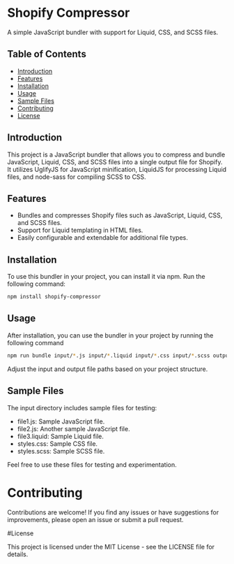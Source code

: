  # Shopify Compressor

A simple JavaScript bundler with support for Liquid, CSS, and SCSS files.

## Table of Contents

- [Introduction](#introduction)
- [Features](#features)
- [Installation](#installation)
- [Usage](#usage)
- [Sample Files](#sample-files)
- [Contributing](#contributing)
- [License](#license)

## Introduction

This project is a JavaScript bundler that allows you to compress and bundle JavaScript, Liquid, CSS, and SCSS files into a single output file for Shopify. It utilizes UglifyJS for JavaScript minification, LiquidJS for processing Liquid files, and node-sass for compiling SCSS to CSS.

## Features

- Bundles and compresses Shopify files such as  JavaScript, Liquid, CSS, and SCSS files.
- Support for Liquid templating in HTML files.
- Easily configurable and extendable for additional file types.

## Installation

To use this bundler in your project, you can install it via npm. Run the following command:

```bash
npm install shopify-compressor
```

## Usage

After installation, you can use the bundler in your project by running the following command

```bash
npm run bundle input/*.js input/*.liquid input/*.css input/*.scss output/bundle.js
```
Adjust the input and output file paths based on your project structure.

## Sample Files

The input directory includes sample files for testing:

* file1.js: Sample JavaScript file.
* file2.js: Another sample JavaScript file.
* file3.liquid: Sample Liquid file.
* styles.css: Sample CSS file.
* styles.scss: Sample SCSS file.

Feel free to use these files for testing and experimentation.

# Contributing

Contributions are welcome! If you find any issues or have suggestions for improvements, please open an issue or submit a pull request.

#License

This project is licensed under the MIT License - see the LICENSE file for details.



